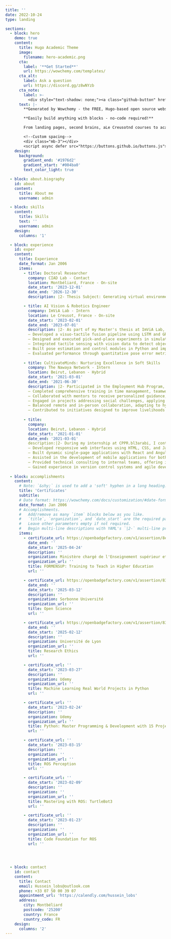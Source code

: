 ```yaml
---
title: ''
date: 2022-10-24
type: landing

sections:
  - block: hero
    demo: true
    content:
      title: Hugo Academic Theme
      image:
        filename: hero-academic.png
      cta:
        label: '**Get Started**'
        url: https://wowchemy.com/templates/
      cta_alt:
        label: Ask a question
        url: https://discord.gg/z8wNYzb
      cta_note:
        label: >-
          <div style="text-shadow: none;"><a class="github-button" href="https://github.com/wowchemy/wowchemy-hugo-themes" data-icon="octicon-star" data-size="large" data-show-count="true" aria-label="Star">Star Wowchemy Website Builder</a></div><div style="text-shadow: none;"><a class="github-button" href="https://github.com/wowchemy/starter-hugo-academic" data-icon="octicon-star" data-size="large" data-show-count="true" aria-label="Star">Star the Academic template</a></div>
      text: |-
        **Generated by Wowchemy - the FREE, Hugo-based open source website builder trusted by 500,000+ sites.**

        **Easily build anything with blocks - no-code required!**

        From landing pages, second brains, aLe Creusotnd courses to academic resumés, conferences, and tech blogs.

        <!--Custom spacing-->
        <div class="mb-3"></div>
        <script async defer src="https://buttons.github.io/buttons.js"></script>
    design:
      background:
        gradient_end: '#1976d2'
        gradient_start: '#004ba0'
        text_color_light: true

  - block: about.biography
    id: about
    content:
      title: About me
      username: admin

  - block: skills
    content:
      title: Skills
      text: ''
      username: admin
    design:
      columns: '1'

  - block: experience
    id: exper
    content:
      title: Experience
      date_format: Jan 2006
      items:
        - title: Doctoral Researcher
          company: CIAD Lab - Contact
          location: Montbéliard, France - On-site
          date_start: '2023-12-01'
          date_end: '2026-12-30'
          description: |2- Thesis Subject: Generating virtual environments for the training of autonomous vehicles.

        - title: AI Vision & Robotics Engineer
          company: ImViA Lab - Intern
          location: Le Creusot, France - On-site
          date_start: '2023-02-01'
          date_end: '2023-07-01'
          description: |2- As part of my Master's thesis at ImViA Lab, I worked on visuo-tactile perception for in and on-hand robotic manipulation, focusing on detecting object slippage using the Franka Emika 3 Panda robot: 
          – Developed a visuo-tactile fusion pipeline using LSTM and GRU-based RNN models to estimate object pose during dynamic manipulation, even under occlusion.
          – Designed and executed pick-and-place experiments in simulation using PyBullet and transitioned models to a real-world robotic platform.
          – Integrated tactile sensing with vision data to detect object slippage during actions like rotation, sliding, and flipping.
          – Built pose estimation and control modules in Python and implemented the complete system on ROS using the Franka Emika 3 Panda arm.
          – Evaluated performance through quantitative pose error metrics and object visibility-based visualization tools.
          
        - title: CultivateMinds: Nurturing Excellence in Soft Skills 
          company: The Nawaya Network - Intern
          location: Beirut, Lebanon - Hybrid
          date_start: '2021-03-01'
          date_end: '2021-06-30'
          description: |2- Participated in the Employment Hub Program, aimed at supporting financially vulnerable Lebanese youth through skill-building and paid internships:
          – Completed comprehensive training in time management, teamwork, problem-solving, and communication, enhancing employability skills.
          – Collaborated with mentors to receive personalized guidance, fostering both personal and professional development.
          – Engaged in projects addressing social challenges, applying newly acquired skills in practical settings.
          – Balanced remote and in-person collaboration, adapting to hybrid work environments effectively.
          – Contributed to initiatives designed to improve livelihoods and promote sustainable futures for disadvantaged communities.
          
        - title: 
          company: 
          location: Beirut, Lebanon - Hybrid
          date_start: '2021-01-01'
          date_end: '2021-03-01'
          description:|2- During my internship at CPPR.bl3arabi, I contributed to the development of web and mobile applications, enhancing my technical skills and project experience:​
          – Developed responsive web interfaces using HTML, CSS, and JavaScript, ensuring cross-browser compatibility and user-friendly design.
          – Built dynamic single-page applications with React and Angular, improving user engagement and performance.
          – Assisted in the development of mobile applications for both iOS and Android platforms, utilizing platform-specific technologies.
          – Provided technical consulting to internal teams, offering insights on best practices and innovative solutions for project challenges.
          – Gained experience in version control systems and agile development methodologies, contributing to efficient workflow and team coordination.
        
  - block: accomplishments
    content:
      # Note: `&shy;` is used to add a 'soft' hyphen in a long heading.
      title: 'Certificates'
      subtitle:
      # Date format: https://wowchemy.com/docs/customization/#date-format
      date_format: Jan 2006
      # Accomplishments.
      #   Add/remove as many `item` blocks below as you like.
      #   `title`, `organization`, and `date_start` are the required parameters.
      #   Leave other parameters empty if not required.
      #   Begin multi-line descriptions with YAML's `|2-` multi-line prefix.
      items:
        - certificate_url: https://openbadgefactory.com/v1/assertion/8e9ac953d025869883d4f673027c1e0e34a1a91a
          date_end: ''
          date_start: '2025-04-24'
          description: ''
          organization: Ministère chargé de l'Enseignement supérieur et de la Recherche
          organization_url: ''
          title: FORMENSUP: Training to Teach in Higher Education
          url: ''

        - certificate_url: https://openbadgefactory.com/v1/assertion/832c1294a05ae5feb2fc5d03f66b3bf2a17b548a
          date_end: ''
          date_start: '2025-03-12'
          description: ''
          organization: Sorbonne Université
          organization_url: ''
          title: Open Science
          url: ''

        - certificate_url: https://openbadgefactory.com/v1/assertion/832c1294a05ae5feb2fc5d03f66b3bf2a17b548a
          date_end: ''
          date_start: '2025-02-12'
          description: ''
          organization: Université de Lyon
          organization_url: ''
          title: Research Ethics
          url: ''

        - certificate_url: ''
          date_start: '2023-03-27'
          description: ''
          organization: Udemy
          organization_url: ''
          title: Machine Learning Real World Projects in Python
          url: ''

        - certificate_url: ''
          date_start: '2023-02-24'
          description: ''
          organization: Udemy
          organization_url: ''
          title: Python: Master Programming & Development with 15 Projects
          url: ''

        - certificate_url: ''
          date_start: '2023-03-15'
          description: ''
          organization: ''
          organization_url: ''
          title: ROS Perception
          url: ''

        - certificate_url: ''
          date_start: '2023-02-09'
          description: ''
          organization: ''
          organization_url: ''
          title: Mastering with ROS: TurtleBot3
          url: ''

        - certificate_url: ''
          date_start: '2023-01-23'
          description: ''
          organization: ''
          organization_url: ''
          title: Code Foundation for ROS
          url: ''
      
          
          

  - block: contact
    id: contact
    content:
      title: Contact
      email: Hussein_lobs@outlook.com
      phone: +33 07 50 00 39 07
      appointment_url: 'https://calendly.com/hussein_lobs'
      address:
        city: Montbéliard
        postcode: '25200'
        country: France
        country_code: FR
    design:
      columns: '2'
---
```

